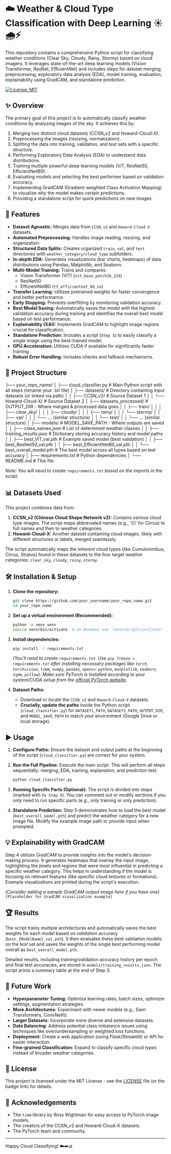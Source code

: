 # ☁️ Weather & Cloud Type Classification with Deep Learning ☀️🌧️⚡

This repository contains a comprehensive Python script for classifying weather conditions (Clear Sky, Cloudy, Rainy, Stormy) based on cloud imagery. It leverages state-of-the-art deep learning models (Vision Transformer, ResNet, EfficientNet) and includes steps for dataset merging, preprocessing, exploratory data analysis (EDA), model training, evaluation, explainability using GradCAM, and standalone prediction.

[![License: MIT](https://img.shields.io/badge/License-MIT-yellow.svg)](https://opensource.org/licenses/MIT)

## ✨ Overview

The primary goal of this project is to automatically classify weather conditions by analyzing images of the sky. It achieves this by:

1.  Merging two distinct cloud datasets (CCSN_v2 and Howard-Cloud-X).
2.  Preprocessing the images (resizing, normalization).
3.  Splitting the data into training, validation, and test sets with a specific structure.
4.  Performing Exploratory Data Analysis (EDA) to understand data distributions.
5.  Training multiple powerful deep learning models (ViT, ResNet50, EfficientNetB0).
6.  Evaluating models and selecting the best performer based on validation accuracy.
7.  Implementing GradCAM (Gradient-weighted Class Activation Mapping) to visualize *why* the model makes certain predictions.
8.  Providing a standalone script for quick predictions on new images.

## 🚀 Features

*   **Dataset Agnostic:** Merges data from `CCSN_v2` and `Howard-Cloud-X` datasets.
*   **Automated Preprocessing:** Handles image reading, resizing, and organization.
*   **Structured Data Splits:** Creates organized `train`, `val`, and `test` directories with `weather_category/cloud_type` subfolders.
*   **In-depth EDA:** Generates visualizations (bar charts, heatmaps) of data distributions using Pandas, Matplotlib, and Seaborn.
*   **Multi-Model Training:** Trains and compares:
    *   Vision Transformer (ViT) (`vit_base_patch16_224`)
    *   ResNet50
    *   EfficientNetB0 (`tf_efficientnet_b0_ns`)
*   **Transfer Learning:** Utilizes pretrained weights for faster convergence and better performance.
*   **Early Stopping:** Prevents overfitting by monitoring validation accuracy.
*   **Best Model Saving:** Automatically saves the model with the highest validation accuracy during training and identifies the overall best model based on test performance.
*   **Explainability (XAI):** Implements GradCAM to highlight image regions crucial for classification.
*   **Standalone Prediction:** Includes a script (`Step 5`) to easily classify a single image using the best-trained model.
*   **GPU Acceleration:** Utilizes CUDA if available for significantly faster training.
*   **Robust Error Handling:** Includes checks and fallback mechanisms.

## 📁 Project Structure
├── your_repo_name/
│ ├── cloud_classifier.py # Main Python script with all steps (rename your .txt file)
│ ├── datasets/ # Directory containing input datasets (or linked via path)
│ │ ├── CCSN_v2/ # Source Dataset 1
│ │ └── Howard-Cloud-X/ # Source Dataset 2
│ ├── datasets_processed/ # OUTPUT_DIR - Where merged & processed data goes
│ │ ├── train/
│ │ │ ├── clear_sky/
│ │ │ ├── cloudy/
│ │ │ ├── rainy/
│ │ │ └── stormy/
│ │ ├── val/
│ │ │ └── ... (similar structure)
│ │ └── test/
│ │ └── ... (similar structure)
│ ├── models/ # MODEL_SAVE_PATH - Where outputs are saved
│ │ ├── class_names.json # List of determined weather classes
│ │ ├── training_results.json # Dictionary storing accuracy history and model paths
│ │ ├── best_ViT_val.pth # Example saved model (best validation)
│ │ ├── best_ResNet50_val.pth
│ │ ├── best_EfficientNetB0_val.pth
│ │ └── best_overall_model.pth # The best model across all types based on test accuracy
│ ├── requirements.txt # Python dependencies
│ └── README.md # This file

*Note: You will need to create `requirements.txt` based on the imports in the script.*

## 📊 Datasets Used

This project combines data from:

1.  **CCSN_v2 (Chinese Cloud Shape Network v2):** Contains various cloud type images. The script maps abbreviated names (e.g., 'Ci' for Cirrus) to full names and then to weather categories.
2.  **Howard-Cloud-X:** Another dataset containing cloud images, likely with different structures or labels, merged seamlessly.

The script automatically maps the inherent cloud types (like Cumulonimbus, Cirrus, Stratus) found in these datasets to the four target weather categories: `clear_sky`, `cloudy`, `rainy`, `stormy`.

## 🛠️ Installation & Setup

1.  **Clone the repository:**
    ```bash
    git clone https://github.com/your_username/your_repo_name.git
    cd your_repo_name
    ```

2.  **Set up a virtual environment (Recommended):**
    ```bash
    python -m venv venv
    source venv/bin/activate  # On Windows use `venv\Scripts\activate`
    ```

3.  **Install dependencies:**
    ```bash
    pip install -r requirements.txt
    ```
    *(You'll need to create `requirements.txt`. Use `pip freeze > requirements.txt` after installing necessary packages like `torch`, `torchvision`, `timm`, `numpy`, `pandas`, `opencv-python`, `matplotlib`, `seaborn`, `tqdm`, `pillow`). Make sure PyTorch is installed according to your system/CUDA setup from the [official PyTorch website](https://pytorch.org/).*

4.  **Dataset Paths:**
    *   Download or locate the `CCSN_v2` and `Howard-Cloud-X` datasets.
    *   **Crucially, update the paths** inside the Python script (`cloud_classifier.py`) for `DATASET1_PATH`, `DATASET2_PATH`, `OUTPUT_DIR`, and `MODEL_SAVE_PATH` to match your environment (Google Drive or local storage).

## ▶️ Usage

1.  **Configure Paths:** Ensure the dataset and output paths at the beginning of the script (`cloud_classifier.py`) are correct for your system.

2.  **Run the Full Pipeline:** Execute the main script. This will perform all steps sequentially: merging, EDA, training, explanation, and prediction test.
    ```bash
    python cloud_classifier.py
    ```

3.  **Running Specific Parts (Optional):** The script is divided into steps (marked with `%% Step X`). You can comment out or modify sections if you only need to run specific parts (e.g., only training or only prediction).

4.  **Standalone Prediction:** Step 5 demonstrates how to load the best model (`best_overall_model.pth`) and predict the weather category for a new image file. Modify the example image path or provide input when prompted.

## 💡 Explainability with GradCAM

Step 4 utilizes GradCAM to provide insights into the model's decision-making process. It generates heatmaps that overlay the input image, highlighting the pixels and regions that were most influential in predicting a specific weather category. This helps in understanding if the model is focusing on relevant features (like specific cloud textures or formations). Example visualizations are printed during the script's execution.

*(Consider adding a sample GradCAM output image here if you have one)*
`[Placeholder for GradCAM visualization example]`

## 🏆 Results

The script trains multiple architectures and automatically saves the best weights for each model based on *validation* accuracy (`best_{ModelName}_val.pth`). It then evaluates these best validation models on the *test* set and saves the weights of the single best performing model overall as `best_overall_model.pth`.

Detailed results, including training/validation accuracy history per epoch and final test accuracies, are stored in `models/training_results.json`. The script prints a summary table at the end of Step 3.

## 🔮 Future Work

*   **Hyperparameter Tuning:** Optimize learning rates, batch sizes, optimizer settings, augmentation strategies.
*   **More Architectures:** Experiment with newer models (e.g., Swin Transformers, ConvNeXt).
*   **Larger Datasets:** Incorporate more diverse and extensive datasets.
*   **Data Balancing:** Address potential class imbalance issues using techniques like over/undersampling or weighted loss functions.
*   **Deployment:** Create a web application (using Flask/Streamlit) or API for easier interaction.
*   **Fine-grained Classification:** Expand to classify specific cloud *types* instead of broader weather categories.

## 📜 License

This project is licensed under the MIT License - see the [LICENSE](LICENSE) file (or the badge link) for details.

## 🙏 Acknowledgements

*   The `timm` library by Ross Wightman for easy access to PyTorch image models.
*   The creators of the CCSN_v2 and Howard-Cloud-X datasets.
*   The PyTorch team and community.

---

Happy Cloud Classifying! ☁️➡️📊
